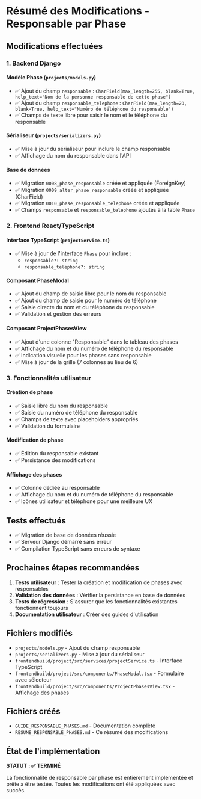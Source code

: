 # Résumé des Modifications - Responsable par Phase

## Modifications effectuées

### 1. Backend Django

#### Modèle Phase (`projects/models.py`)
- ✅ Ajout du champ `responsable` : `CharField(max_length=255, blank=True, help_text="Nom de la personne responsable de cette phase")`
- ✅ Ajout du champ `responsable_telephone` : `CharField(max_length=20, blank=True, help_text="Numéro de téléphone du responsable")`
- ✅ Champs de texte libre pour saisir le nom et le téléphone du responsable

#### Sérialiseur (`projects/serializers.py`)
- ✅ Mise à jour du sérialiseur pour inclure le champ responsable
- ✅ Affichage du nom du responsable dans l'API

#### Base de données
- ✅ Migration `0008_phase_responsable` créée et appliquée (ForeignKey)
- ✅ Migration `0009_alter_phase_responsable` créée et appliquée (CharField)
- ✅ Migration `0010_phase_responsable_telephone` créée et appliquée
- ✅ Champs `responsable` et `responsable_telephone` ajoutés à la table `Phase`

### 2. Frontend React/TypeScript

#### Interface TypeScript (`projectService.ts`)
- ✅ Mise à jour de l'interface `Phase` pour inclure :
  - `responsable?: string`
  - `responsable_telephone?: string`

#### Composant PhaseModal
- ✅ Ajout du champ de saisie libre pour le nom du responsable
- ✅ Ajout du champ de saisie pour le numéro de téléphone
- ✅ Saisie directe du nom et du téléphone du responsable
- ✅ Validation et gestion des erreurs

#### Composant ProjectPhasesView
- ✅ Ajout d'une colonne "Responsable" dans le tableau des phases
- ✅ Affichage du nom et du numéro de téléphone du responsable
- ✅ Indication visuelle pour les phases sans responsable
- ✅ Mise à jour de la grille (7 colonnes au lieu de 6)

### 3. Fonctionnalités utilisateur

#### Création de phase
- ✅ Saisie libre du nom du responsable
- ✅ Saisie du numéro de téléphone du responsable
- ✅ Champs de texte avec placeholders appropriés
- ✅ Validation du formulaire

#### Modification de phase
- ✅ Édition du responsable existant
- ✅ Persistance des modifications

#### Affichage des phases
- ✅ Colonne dédiée au responsable
- ✅ Affichage du nom et du numéro de téléphone du responsable
- ✅ Icônes utilisateur et téléphone pour une meilleure UX

## Tests effectués

- ✅ Migration de base de données réussie
- ✅ Serveur Django démarré sans erreur
- ✅ Compilation TypeScript sans erreurs de syntaxe

## Prochaines étapes recommandées

1. **Tests utilisateur** : Tester la création et modification de phases avec responsables
2. **Validation des données** : Vérifier la persistance en base de données
3. **Tests de régression** : S'assurer que les fonctionnalités existantes fonctionnent toujours
4. **Documentation utilisateur** : Créer des guides d'utilisation

## Fichiers modifiés

- `projects/models.py` - Ajout du champ responsable
- `projects/serializers.py` - Mise à jour du sérialiseur
- `frontendbuild/project/src/services/projectService.ts` - Interface TypeScript
- `frontendbuild/project/src/components/PhaseModal.tsx` - Formulaire avec sélecteur
- `frontendbuild/project/src/components/ProjectPhasesView.tsx` - Affichage des phases

## Fichiers créés

- `GUIDE_RESPONSABLE_PHASES.md` - Documentation complète
- `RESUME_RESPONSABLE_PHASES.md` - Ce résumé des modifications

## État de l'implémentation

**STATUT : ✅ TERMINÉ**

La fonctionnalité de responsable par phase est entièrement implémentée et prête à être testée. Toutes les modifications ont été appliquées avec succès.
